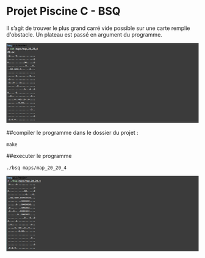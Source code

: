 # Projet Piscine C - BSQ

Il s’agit de trouver le plus grand carré vide possible sur une carte remplie d'obstacle.
Un plateau est passé en argument du programme.

![alt text](ressources/map.png "map")

##compiler le programme
dans le dossier du projet :
```
make
```

##executer le programme
```
./bsq maps/map_20_20_4
```

![alt text](ressources/output.png "output")
